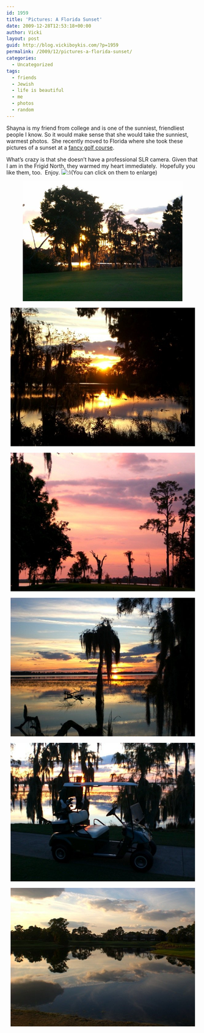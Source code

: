 ```yaml
---
id: 1959
title: 'Pictures: A Florida Sunset'
date: 2009-12-28T12:53:18+00:00
author: Vicki
layout: post
guid: http://blog.vickiboykis.com/?p=1959
permalink: /2009/12/pictures-a-florida-sunset/
categories:
  - Uncategorized
tags:
  - friends
  - Jewish
  - life is beautiful
  - me
  - photos
  - random
---
```

Shayna is my friend from college and is one of the sunniest, friendliest people I know. So it would make sense that she would take the sunniest, warmest photos.  She recently moved to Florida where she took these pictures of a sunset at a [fancy golf course](http://www.lakenona.com/).

What&#8217;s crazy is that she doesn&#8217;t have a professional SLR camera. Given that I am in the Frigid North, they warmed my heart immediately.  Hopefully you like them, too.  Enjoy.  <img src="http://blog.vickiboykis.com/wp-includes/images/smilies/simple-smile.png" alt=":)" class="wp-smiley" style="height: 1em; max-height: 1em;" />(You can click on them to enlarge)

<p style="text-align: center;">
  <a href="https://raw.githubusercontent.com/veekaybee/wlb/gh-pages/assets/images/2009/12/10853_10100154662362274_9301219_64238003_436297_n.jpg"><img class="aligncenter size-full wp-image-1961" title="10853_10100154662362274_9301219_64238003_436297_n" src="https://raw.githubusercontent.com/veekaybee/wlb/gh-pages/assets/images/2009/12/10853_10100154662362274_9301219_64238003_436297_n.jpg" alt="10853_10100154662362274_9301219_64238003_436297_n" width="418" height="314" /></a>
</p>

<p style="text-align: center;">
  <a href="https://raw.githubusercontent.com/veekaybee/wlb/gh-pages/assets/images/2009/12/10853_10100154662422154_9301219_64238004_3823489_n.jpg"><img class="aligncenter size-full wp-image-1962" title="10853_10100154662422154_9301219_64238004_3823489_n" src="https://raw.githubusercontent.com/veekaybee/wlb/gh-pages/assets/images/2009/12/10853_10100154662422154_9301219_64238004_3823489_n.jpg" alt="10853_10100154662422154_9301219_64238004_3823489_n" width="483" height="362" /></a>
</p>

<p style="text-align: center;">
  <a href="https://raw.githubusercontent.com/veekaybee/wlb/gh-pages/assets/images/2009/12/3.jpg"><img class="aligncenter size-full wp-image-1963" title="3" src="https://raw.githubusercontent.com/veekaybee/wlb/gh-pages/assets/images/2009/12/3.jpg" alt="3" width="483" height="362" /></a>
</p>

<p style="text-align: center;">
  <a href="https://raw.githubusercontent.com/veekaybee/wlb/gh-pages/assets/images/2009/12/4jpg.jpg"><img class="aligncenter size-full wp-image-1964" title="4jpg" src="https://raw.githubusercontent.com/veekaybee/wlb/gh-pages/assets/images/2009/12/4jpg.jpg" alt="4jpg" width="483" height="362" /></a>
</p>

<p style="text-align: center;">
  <a href="https://raw.githubusercontent.com/veekaybee/wlb/gh-pages/assets/images/2009/12/5.jpg"><img class="aligncenter size-full wp-image-1965" title="5" src="https://raw.githubusercontent.com/veekaybee/wlb/gh-pages/assets/images/2009/12/5.jpg" alt="5" width="483" height="362" /></a>
</p>

<p style="text-align: center;">
  <a href="https://raw.githubusercontent.com/veekaybee/wlb/gh-pages/assets/images/2009/12/6.jpg"><img class="aligncenter size-full wp-image-1966" title="6" src="https://raw.githubusercontent.com/veekaybee/wlb/gh-pages/assets/images/2009/12/6.jpg" alt="6" width="483" height="362" /></a>
</p>